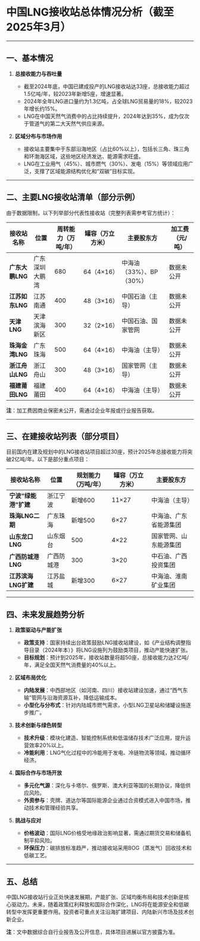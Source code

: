 # 中国LNG接收站总体情况分析（截至2025年3月）

---

## 一、基本情况  
1. **总接收能力与吞吐量**  
   - 截至2024年底，中国已建成投产的LNG接收站达33座，总接收能力超过1.5亿吨/年，较2023年新增5座，增速显著。  
   - 2024年全年LNG进口量约为1.3亿吨，占全球LNG贸易量的18%，较2023年增长约15%。  
   - LNG在中国天然气消费中的占比持续提升，2024年达到35%，成为仅次于管道气的第二大天然气供应来源。  

2. **区域分布与市场作用**  
   - 接收站主要集中于东部沿海地区（占比60%以上），包括长三角、珠三角和环渤海区域，这些地区经济发达、能源需求旺盛。  
   - LNG在工业用气（45%）、城市燃气（30%）、发电（15%）等领域应用广泛，支撑了区域能源结构优化和“双碳”目标实现。

---

## 二、主要LNG接收站清单（部分示例）  
由于数据限制，以下列举部分代表性接收站（完整列表需参考官方统计）：  

| **接收站名称**       | **位置**       | **周转能力（万吨/年）** | **罐容（万立方米）** | **主要股东方**                     | **加工费（元/吨）** |  
|----------------------|----------------|-------------------------|-----------------------|------------------------------------|---------------------|  
| **广东大鹏LNG**      | 广东深圳大鹏湾 | 680                     | 64（4×16）            | 中海油（33%）、BP（30%） | 数据未公开          |  
| **江苏如东LNG**      | 江苏南通       | 400                     | 48（3×16）            | 中国石油（主导）       | 数据未公开          |  
| **天津LNG**          | 天津滨海新区   | 300                     | 32（2×16）            | 中国石油、国家管网     | 数据未公开          |  
| **珠海金湾LNG**      | 广东珠海       | 500                     | 64（4×16）            | 中海油（主导）         | 数据未公开          |  
| **浙江舟山LNG**      | 浙江舟山       | 300                     | 48（3×16）            | 国家管网（主导）       | 数据未公开          |  
| **福建莆田LNG**      | 福建莆田       | 400                     | 64（4×16）            | 中海油（主导）         | 数据未公开          |  

**注**：加工费因商业保密未公开，需通过企业年报或行业报告获取。

---

## 三、在建接收站列表（部分项目）  
目前国内在建及规划中的LNG接收站项目超过30座，预计2025年总接收能力将突破2亿吨/年。以下是部分重点项目：  

| **接收站名称**       | **位置**       | **规划能力（万吨/年）** | **罐容（万立方米）** | **主要股东方**                     |  
|----------------------|----------------|-------------------------|-----------------------|------------------------------------|  
| **宁波“绿能港”扩建** | 浙江宁波       | 新增600                 | 11×27                 | 中海油（主导）         |  
| **珠海LNG二期**      | 广东珠海       | 新增500                 | 6×27                  | 中海油、广东省能源集团 |  
| **山东龙口LNG**      | 山东烟台       | 500                     | 4×22                  | 国家管网、山东能源集团 |  
| **广西防城港LNG**    | 广西防城港     | 300                     | 3×20                  | 中石油、广西投资集团   |  
| **江苏滨海LNG扩建**  | 江苏盐城       | 新增300                 | 6×27                  | 中海油、淮南矿业集团   |  

---

## 四、未来发展趋势分析  
1. **政策驱动与产能扩张**  
   - **政策支持**：国家持续出台政策鼓励LNG接收站建设，如《产业结构调整指导目录（2024年本）》将LNG设施列为鼓励类项目，推动产能快速扩张。  
   - **目标规划**：预计到2025年，接收站数量将超50座，总接收能力达2亿吨/年，满足全国天然气消费量的40%以上。  

2. **区域布局优化**  
   - **内陆发展**：中西部地区（如河南、四川）接收站建设加速，通过“西气东输”管网与沿海资源互补，降低运输成本。  
   - **小型化与分布式**：针对内陆城市燃气需求，小型LNG卫星站和储罐设施逐步推广。  

3. **技术创新与绿色转型**  
   - **技术升级**：模块化建造、智能控制系统和低温储存技术广泛应用，提升运营效率20%以上。  
   - **冷能利用**：LNG气化过程中的冷能用于发电、冷链物流等领域，推动循环经济。  

4. **国际合作与市场开放**  
   - **多元化气源**：深化与卡塔尔、俄罗斯、澳大利亚等国的长期协议，降低供应风险。  
   - **外资参与**：壳牌、道达尔等国际能源企业通过合资模式进入中国市场，推动技术和管理经验共享。  

5. **挑战与应对**  
   - **价格波动**：国际LNG价格受地缘政治影响显著，需通过期货交易和储备机制平抑风险。  
   - **环保压力**：碳排放标准趋严，推动接收站采用BOG（蒸发气）回收技术和低碳工艺。  

---

## 五、总结  
中国LNG接收站行业正处快速发展期，产能扩张、区域均衡布局和技术创新是核心驱动力。未来，随着政策红利释放和国际合作深化，LNG将在能源安全和低碳转型中发挥更重要作用。投资者可重点关注沿海扩建项目、内陆新兴市场及技术创新企业。  

**注**：文中数据综合自行业报告及公开信息，具体项目进展以官方披露为准。